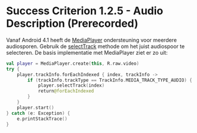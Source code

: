 # Success Criterion 1.2.5 - Audio Description (Prerecorded)

Vanaf Android 4.1 heeft de [MediaPlayer](https://developer.android.com/reference/android/media/MediaPlayer) ondersteuning voor meerdere audiosporen. Gebruik de [selectTrack](https://developer.android.com/reference/android/media/MediaPlayer#selectTrack(int)) methode om het juist audiospoor te selecteren. De basis implementatie met MediaPlayer ziet er zo uit:

```kotlin
val player = MediaPlayer.create(this, R.raw.video)
try {
    player.trackInfo.forEachIndexed { index, trackInfo ->
        if (trackInfo.trackType == TrackInfo.MEDIA_TRACK_TYPE_AUDIO) {
            player.selectTrack(index)
            return@forEachIndexed
        }
    }
    player.start()
} catch (e: Exception) {
    e.printStackTrace()
}
```

